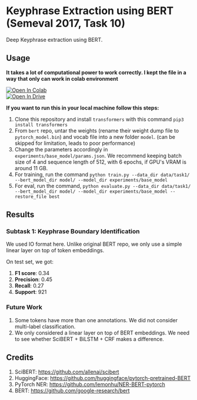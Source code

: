 # Keyphrase Extraction using BERT (Semeval 2017, Task 10)

Deep Keyphrase extraction using BERT.

## Usage

**It takes a lot of computational power to work correctly. I kept the file in a way that only can work in colab environment**    

[![Open In Colab](https://colab.research.google.com/assets/colab-badge.svg)](https://colab.research.google.com/drive/1lMAZXUi3IzrFcG5f-HZCu0AACWVXGC0A?usp=sharing)    
[![Open In Drive](https://img.shields.io/badge/googledrive-Open%20in%20Drive-yellowgreen)](https://drive.google.com/drive/folders/1SfK8YJ1mPyBt0Hz61vOqzMnAmvdnheg-?usp=sharing)    


**If you want to run this in your local machine follow this steps:**    

1. Clone this repository and install `transformers` with this command `pip3 install transformers`
2. From `bert` repo, untar the weights (rename their weight dump file to `pytorch_model.bin`) and vocab file into a new folder `model`. (can be skipped for limitation, leads to poor performance)
3. Change the parameters accordingly in `experiments/base_model/params.json`. We recommend keeping batch size of 4 and sequence length of 512, with 6 epochs, if GPU's VRAM is around 11 GB.
4. For training, run the command `python train.py --data_dir data/task1/ --bert_model_dir model/ --model_dir experiments/base_model`
5. For eval, run the command, `python evaluate.py --data_dir data/task1/ --bert_model_dir model/ --model_dir experiments/base_model --restore_file best`

## Results

### Subtask 1: Keyphrase Boundary Identification

We used IO format here. Unlike original BERT repo, we only use a simple linear layer on top of token embeddings.

On test set, we got:

1. **F1 score**: 0.34
2. **Precision**: 0.45
3. **Recall**: 0.27
4. **Support**: 921

<!--
### Subtask 2: Keyphrase Classification

We used BIO format here. Overall F1 score was 0.4981 on test set.

|          | Precision | Recall | F1-score | Support |
|----------|-----------|--------|----------|---------|
| Process  | 0.4734    | 0.5207 | 0.4959   | 870     |
| Material | 0.4958    | 0.6617 | 0.5669   | 807     |
| Task     | 0.2125    | 0.2537 | 0.2313   | 201     |
| Avg      | 0.4551    | 0.5527 | 0.4981   | 1878    |
-->


### Future Work

1. Some tokens have more than one annotations. We did not consider multi-label classification.
2. We only considered a linear layer on top of BERT embeddings. We need to see whether SciBERT + BiLSTM + CRF makes a difference.



## Credits

1. SciBERT: https://github.com/allenai/scibert
2. HuggingFace: https://github.com/huggingface/pytorch-pretrained-BERT
3. PyTorch NER: https://github.com/lemonhu/NER-BERT-pytorch
4. BERT: https://github.com/google-research/bert
